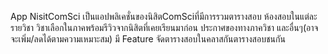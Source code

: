 App NisitComSci เป็นแอปพลิเคชั่นของนิสิตComSciที่มีการรวมตารางสอบ ห้องสอบในแต่ละรายวิชา วิชาเลือกในภาคพร้อมรีวิวจากนิสิตที่เคยเรียนมาก่อน ประกาศของทางภาควิชา และอื่นๆ(อาจจะเพิ่ม/ลดได้ตามความเหมาะสม) มี Feature จัดตารางสอบในคลาสกันตารางสอบชนกัน
